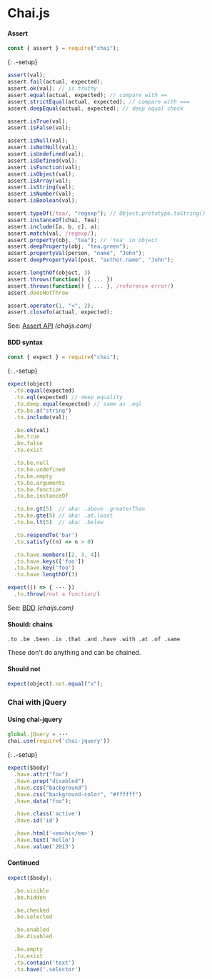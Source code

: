 # Chai.js

#### Assert

```js
const { assert } = require("chai");
```

{: .-setup}

```js
assert(val);
assert.fail(actual, expected);
assert.ok(val); // is truthy
assert.equal(actual, expected); // compare with ==
assert.strictEqual(actual, expected); // compare with ===
assert.deepEqual(actual, expected); // deep equal check
```

```js
assert.isTrue(val);
assert.isFalse(val);
```

```js
assert.isNull(val);
assert.isNotNull(val);
assert.isUndefined(val);
assert.isDefined(val);
assert.isFunction(val);
assert.isObject(val);
assert.isArray(val);
assert.isString(val);
assert.isNumber(val);
assert.isBoolean(val);
```

```js
assert.typeOf(/tea/, "regexp"); // Object.prototype.toString()
assert.instanceOf(chai, Tea);
assert.include([a, b, c], a);
assert.match(val, /regexp/);
assert.property(obj, "tea"); // 'tea' in object
assert.deepProperty(obj, "tea.green");
assert.propertyVal(person, "name", "John");
assert.deepPropertyVal(post, "author.name", "John");
```

```js
assert.lengthOf(object, 3)
assert.throws(function() { ... })
assert.throws(function() { ... }, /reference error/)
assert.doesNotThrow
```

```js
assert.operator(1, "<", 2);
assert.closeTo(actual, expected);
```

See: [Assert API](http://chaijs.com/api/assert/) _(chaijs.com)_

#### BDD syntax

```js
const { expect } = require("chai");
```

{: .-setup}

```js
expect(object)
  .to.equal(expected)
  .to.eql(expected) // deep equality
  .to.deep.equal(expected) // same as .eql
  .to.be.a("string")
  .to.include(val);
```

```js
  .be.ok(val)
  .be.true
  .be.false
  .to.exist
```

```js
  .to.be.null
  .to.be.undefined
  .to.be.empty
  .to.be.arguments
  .to.be.function
  .to.be.instanceOf
```

```js
  .to.be.gt(5)  // aka: .above .greaterThan
  .to.be.gte(5) // aka: .at.least
  .to.be.lt(5)  // aka: .below
```

```js
  .to.respondTo('bar')
  .to.satisfy((n) => n > 0)
```

```js
  .to.have.members([2, 3, 4])
  .to.have.keys(['foo'])
  .to.have.key('foo')
  .to.have.lengthOf(3)
```

```js
expect(() => { ··· })
  .to.throw(/not a function/)
```

See: [BDD](http://chaijs.com/api/bdd/) _(chaijs.com)_

#### Should: chains

```
.to .be .been .is .that .and .have .with .at .of .same
```

These don't do anything and can be chained.

#### Should not

```js
expect(object).not.equal("x");
```

### Chai with jQuery

#### Using chai-jquery

```js
global.jQuery = ···
chai.use(require('chai-jquery'))
```

{: .-setup}

```js
expect($body)
  .have.attr("foo")
  .have.prop("disabled")
  .have.css("background")
  .have.css("background-color", "#ffffff")
  .have.data("foo");
```

```js
  .have.class('active')
  .have.id('id')
```

```js
  .have.html('<em>hi</em>')
  .have.text('hello')
  .have.value('2013')
```

#### Continued

```js
expect($body);
```

```js
  .be.visible
  .be.hidden
```

```js
  .be.checked
  .be.selected
```

```js
  .be.enabled
  .be.disabled
```

```js
  .be.empty
  .to.exist
  .to.contain('text')
  .to.have('.selector')
```
